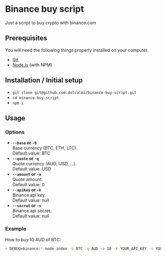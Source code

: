 # Binance buy script
Just a script to buy crypto with binance.com

## Prerequisites

You will need the following things properly installed on your computer.

* [Git](http://git-scm.com/)
* [Node.js](https://nodejs.org/) (with NPM)

## Installation / Initial setup

* `git clone git@github.com:dolcalmi/binance-buy-script.git`
* `cd binance-buy-script`
* `npm i`

## Usage

### Options

- **`--base` or `-b`**\
Base currency (BTC, ETH, LTC).\
Default value: BTC
- **`--quote` or `-q`**\
Quote currency (AUD, USD, ...).\
Default value: USD
- **`--amount` or `-a`**\
Quote amount.\
Default value: 0
- **`--apiKey` or `-k`**\
Binance api key.\
Default value: null
- **`--secret` or `-s`**\
Binance api secret.\
Default value: null

### Example
How to buy 10 AUD of BTC:
``` bash
> DEBUG=binance:* node index -b BTC -q AUD -a 10 -k YOUR_API_KEY -s YOUR_API_SECRET
```
